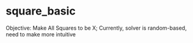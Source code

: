# square_basic
Objective: Make All Squares to be X;
Currently, solver is random-based, need to make more intuitive
